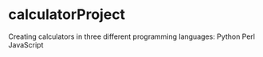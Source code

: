 # calculatorProject
Creating calculators in three different programming languages:
Python
Perl
JavaScript
